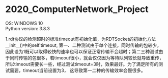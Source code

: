 # 2020_ComputerNetwork_Project
OS: WINDOWS 10  
Python version: 3.8.3  

1.rdt协议的检测超时的标准timeout有初始化值，为RDTSocket的初始化方法__init__()中的self.timeout, 第一、二种测试由于单个连接，同时传输的包较少，因此设为1既可以取得较快的速率也可以保证正常传输不会超时；第二三种测试由于同时传输的包很多，若timeout很小，就会仅仅因为等待队列较长就导致重传，所以timeout需要长一些，经过测试timeout=3时，效果最好。为了满足所有的测试需要，timeout当前设置为3， 这导致第一二种的传输效率会慢很多。
